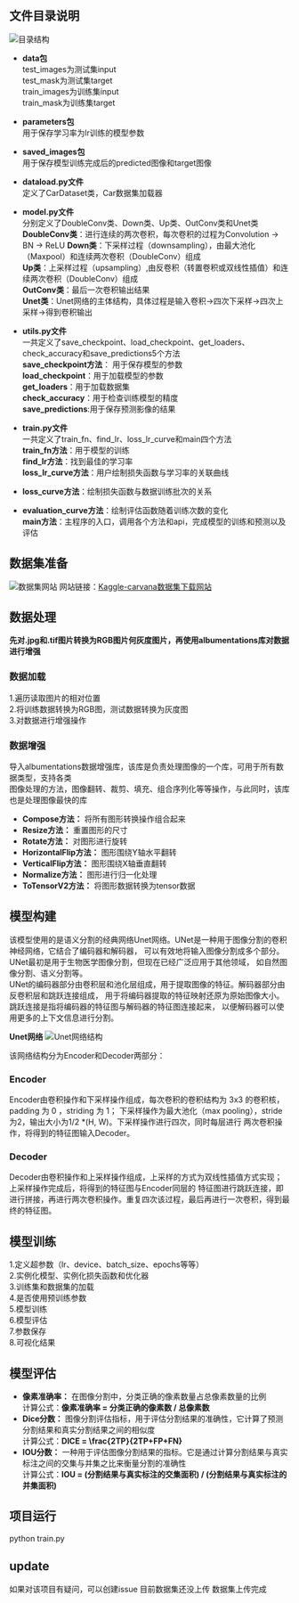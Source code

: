 ## 文件目录说明
![目录结构](/declare/demo_contents.png)
  

* __data包__  
test_images为测试集input  
test_mask为测试集target  
train_images为训练集input  
train_mask为训练集target  
  

* __parameters包__  
用于保存学习率为lr训练的模型参数  
  

* __saved_images包__   
用于保存模型训练完成后的predicted图像和target图像  
  

* __dataload.py文件__    
定义了CarDataset类，Car数据集加载器  
  

* __model.py文件__  
分别定义了DoubleConv类、Down类、Up类、OutConv类和Unet类  
**DoubleConv类**：进行连续的两次卷积，每次卷积的过程为Convolution -> BN -> ReLU
**Down类**：下采样过程（downsampling），由最大池化（Maxpool）和连续两次卷积（DoubleConv）组成  
**Up类**：上采样过程（upsampling）,由反卷积（转置卷积或双线性插值）和连续两次卷积（DoubleConv）组成  
**OutConv类**：最后一次卷积输出结果  
**Unet类**：Unet网络的主体结构，具体过程是输入卷积->四次下采样->四次上采样->得到卷积输出  
  

* __utils.py文件__  
一共定义了save_checkpoint、load_checkpoint、get_loaders、check_accuracy和save_predictions5个方法  
**save_checkpoint方法**： 用于保存模型的参数  
**load_checkpoint**：用于加载模型的参数  
**get_loaders**：用于加载数据集  
**check_accuracy**：用于检查训练模型的精度  
**save_predictions**:用于保存预测影像的结果  
   

* __train.py文件__  
一共定义了train_fn、find_lr、loss_lr_curve和main四个方法  
**train_fn方法**：用于模型的训练  
**find_lr方法**：找到最佳的学习率  
**loss_lr_curve方法**：用户绘制损失函数与学习率的关联曲线  
* **loss_curve方法**：绘制损失函数与数据训练批次的关系
* **evaluation_curve方法**：绘制评估函数随着训练次数的变化  
**main方法**：主程序的入口，调用各个方法和api，完成模型的训练和预测以及评估  
  

## 数据集准备  
![数据集网站](/declare/kaggle-carvana.png)
网站链接：[Kaggle-carvana数据集下载网站](https://www.kaggle.com/competitions/carvana-image-masking-challenge/data)  
  

## 数据处理 
**先对.jpg和.tif图片转换为RGB图片何灰度图片，再使用albumentations库对数据进行增强**
### 数据加载
1.遍历读取图片的相对位置  
2.将训练数据转换为RGB图，测试数据转换为灰度图  
3.对数据进行增强操作  

### 数据增强  
导入albumentations数据增强库，该库是负责处理图像的一个库，可用于所有数据类型，支持各类  
图像处理的方法，图像翻转、裁剪、填充、组合序列化等等操作，与此同时，该库也是处理图像最快的库
* **Compose方法：** 将所有图形转换操作组合起来
* **Resize方法：** 重置图形的尺寸
* **Rotate方法：** 对图形进行旋转
* **HorizontalFlip方法：** 图形围绕Y轴水平翻转
* **VerticalFlip方法：** 图形围绕X轴垂直翻转
* **Normalize方法：** 图形进行归一化处理
* **ToTensorV2方法：** 将图形数据转换为tensor数据


## 模型构建  
该模型使用的是语义分割的经典网络Unet网络。UNet是一种用于图像分割的卷积神经网络，它结合了编码器和解码器，
可以有效地将输入图像分割成多个部分。UNet最初是用于生物医学图像分割，但现在已经广泛应用于其他领域，
如自然图像分割、语义分割等。  
UNet的编码器部分由卷积层和池化层组成，用于提取图像的特征。解码器部分由反卷积层和跳跃连接组成，
用于将编码器提取的特征映射还原为原始图像大小。跳跃连接是指将编码器的特征图与解码器的特征图连接起来，
以便解码器可以使用更多的上下文信息进行分割。   

**Unet网络**
![Unet网络结构](/declare/unet.png)  
  
该网络结构分为Encoder和Decoder两部分：
### Encoder
Encoder由卷积操作和下采样操作组成，每次卷积的卷积结构为 3x3 的卷积核，padding 为 0 ，striding 为 1；
下采样操作为最大池化（max pooling），stride为2，输出大小为1/2 *(H, W)。下采样操作进行四次，同时每层进行
两次卷积操作，将得到的特征图输入Decoder。  

### Decoder
Decoder由卷积操作和上采样操作组成，上采样的方式为双线性插值方式实现；上采样操作完成后，将得到的特征图与Encoder同层的
特征图进行跳跃连接，即进行拼接，再进行两次卷积操作。重复四次该过程，最后再进行一次卷积，得到最终的特征图。

## 模型训练
1.定义超参数（lr、device、batch_size、epochs等等）  
2.实例化模型、实例化损失函数和优化器  
3.训练集和数据集的加载  
4.是否使用预训练参数  
5.模型训练  
6.模型评估  
7.参数保存  
8.可视化结果  


## 模型评估  
* **像素准确率：** 在图像分割中，分类正确的像素数量占总像素数量的比例  
计算公式：**像素准确率 = 分类正确的像素数 / 总像素数**
* **Dice分数：** 图像分割评估指标，用于评估分割结果的准确性，它计算了预测分割结果和真实分割结果之间的相似度  
计算公式：**DICE = \frac{2TP}{2TP+FP+FN}** 
* **IOU分数：** 一种用于评估图像分割结果的指标。它是通过计算分割结果与真实标注之间的交集与并集之比来衡量分割的准确性  
计算公式：**IOU = (分割结果与真实标注的交集面积) / (分割结果与真实标注的并集面积)**


## 项目运行
python train.py


## update
如果对该项目有疑问，可以创建issue
目前数据集还没上传
数据集上传完成


